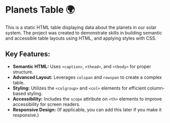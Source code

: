 # Planets Table 🌍

This is a static HTML table displaying data about the planets in our solar system. The project was created to demonstrate skills in building semantic and accessible table layouts using HTML, and applying styles with CSS.

## Key Features:
-   **Semantic HTML:** Uses `<caption>`, `<thead>`, and `<tbody>` for proper structure.
-   **Advanced Layout:** Leverages `colspan` and `rowspan` to create a complex table.
-   **Styling:** Utilizes the `<colgroup>` and `<col>` elements for efficient column-based styling.
-   **Accessibility:** Includes the `scope` attribute on `<th>` elements to improve accessibility for screen readers.
-   **Responsive Design:** (If applicable, you can add this later if you make it responsive.)
